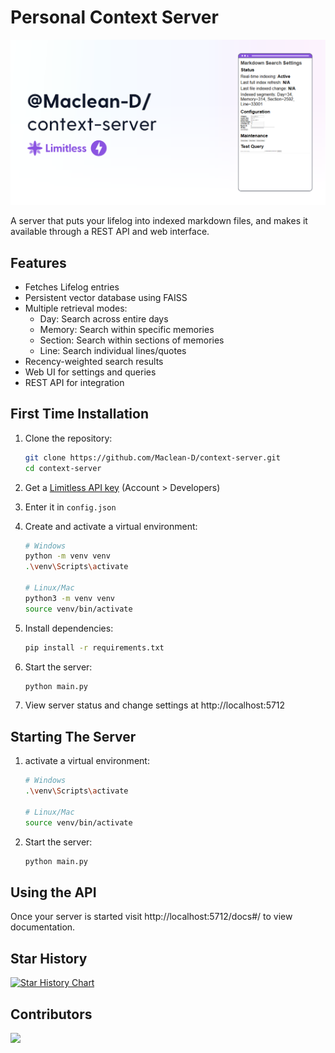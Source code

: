# Personal Context Server

![context-server](https://raw.githubusercontent.com/Maclean-D/context-server/main/context-server.png)

A server that puts your lifelog into indexed markdown files, and makes it available through a REST API and web interface.

## Features

- Fetches Lifelog entries
- Persistent vector database using FAISS
- Multiple retrieval modes:
  - Day: Search across entire days
  - Memory: Search within specific memories
  - Section: Search within sections of memories
  - Line: Search individual lines/quotes
- Recency-weighted search results
- Web UI for settings and queries
- REST API for integration

## First Time Installation

1. Clone the repository:
   ```bash
   git clone https://github.com/Maclean-D/context-server.git
   cd context-server
   ```

2. Get a [Limitless API key](https://app.limitless.ai) (Account > Developers)

3. Enter it in `config.json`

3. Create and activate a virtual environment:
   ```bash
   # Windows
   python -m venv venv
   .\venv\Scripts\activate

   # Linux/Mac
   python3 -m venv venv
   source venv/bin/activate
   ```

4. Install dependencies:
   ```bash
   pip install -r requirements.txt
   ```

5. Start the server:
   ```bash
   python main.py
   ```

6. View server status and change settings at http://localhost:5712

## Starting The Server

1. activate a virtual environment:
   ```bash
   # Windows
   .\venv\Scripts\activate

   # Linux/Mac
   source venv/bin/activate
   ```

2. Start the server:
   ```bash
   python main.py
   ```

## Using the API

Once your server is started visit http://localhost:5712/docs#/ to view documentation.

## Star History

[![Star History Chart](https://api.star-history.com/svg?repos=Maclean-D/context-server&type=Date)](https://star-history.com/#Maclean-D/context-server&Date)

## Contributors

<a href="https://github.com/Maclean-D/context-server/graphs/contributors">
  <img src="https://contrib.rocks/image?repo=Maclean-D/context-server" />
</a>
